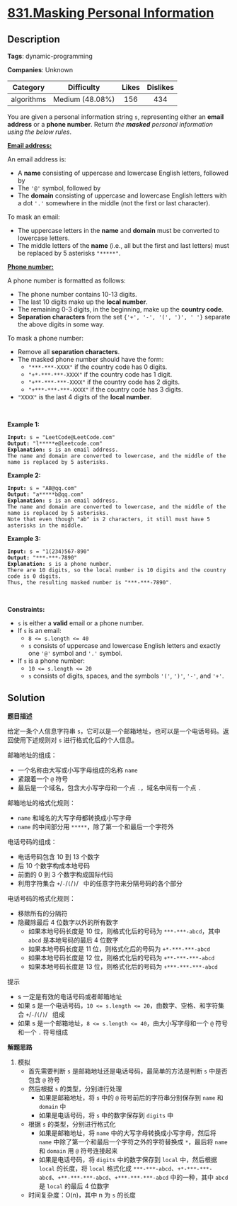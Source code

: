 # [831.Masking Personal Information](https://leetcode.com/problems/masking-personal-information/description/)

## Description

**Tags**: dynamic-programming

**Companies**: Unknown

|  Category  |   Difficulty    | Likes | Dislikes |
| :--------: | :-------------: | :---: | :------: |
| algorithms | Medium (48.08%) |  156  |   434    |

<p>You are given a personal information string <code>s</code>, representing either an <strong>email address</strong> or a <strong>phone number</strong>. Return <em>the <strong>masked</strong> personal information using the below rules</em>.</p>
<p><u><strong>Email address:</strong></u></p>
<p>An email address is:</p>
<ul>
  <li>A <strong>name</strong> consisting of uppercase and lowercase English letters, followed by</li>
  <li>The <code>&#39;@&#39;</code> symbol, followed by</li>
  <li>The <strong>domain</strong> consisting of uppercase and lowercase English letters with a dot <code>&#39;.&#39;</code> somewhere in the middle (not the first or last character).</li>
</ul>
<p>To mask an email:</p>
<ul>
  <li>The uppercase letters in the <strong>name</strong> and <strong>domain</strong> must be converted to lowercase letters.</li>
  <li>The middle letters of the <strong>name</strong> (i.e., all but the first and last letters) must be replaced by 5 asterisks <code>&quot;*****&quot;</code>.</li>
</ul>
<p><u><strong>Phone number:</strong></u></p>
<p>A phone number is formatted as follows:</p>
<ul>
  <li>The phone number contains 10-13 digits.</li>
  <li>The last 10 digits make up the <strong>local number</strong>.</li>
  <li>The remaining 0-3 digits, in the beginning, make up the <strong>country code</strong>.</li>
  <li><strong>Separation characters</strong> from the set <code>{&#39;+&#39;, &#39;-&#39;, &#39;(&#39;, &#39;)&#39;, &#39; &#39;}</code> separate the above digits in some way.</li>
</ul>
<p>To mask a phone number:</p>
<ul>
  <li>Remove all <strong>separation characters</strong>.</li>
  <li>The masked phone number should have the form:
  <ul>
    <li><code>&quot;***-***-XXXX&quot;</code> if the country code has 0 digits.</li>
    <li><code>&quot;+*-***-***-XXXX&quot;</code> if the country code has 1 digit.</li>
    <li><code>&quot;+**-***-***-XXXX&quot;</code> if the country code has 2 digits.</li>
    <li><code>&quot;+***-***-***-XXXX&quot;</code> if the country code has 3 digits.</li>
  </ul>
  </li>
  <li><code>&quot;XXXX&quot;</code> is the last 4 digits of the <strong>local number</strong>.</li>
</ul>
<p>&nbsp;</p>
<p><strong class="example">Example 1:</strong></p>
<pre><code><strong>Input:</strong> s = &quot;LeetCode@LeetCode.com&quot;
<strong>Output:</strong> &quot;l*****e@leetcode.com&quot;
<strong>Explanation:</strong> s is an email address.
The name and domain are converted to lowercase, and the middle of the name is replaced by 5 asterisks.</code></pre>
<p><strong class="example">Example 2:</strong></p>
<pre><code><strong>Input:</strong> s = &quot;AB@qq.com&quot;
<strong>Output:</strong> &quot;a*****b@qq.com&quot;
<strong>Explanation:</strong> s is an email address.
The name and domain are converted to lowercase, and the middle of the name is replaced by 5 asterisks.
Note that even though &quot;ab&quot; is 2 characters, it still must have 5 asterisks in the middle.</code></pre>
<p><strong class="example">Example 3:</strong></p>
<pre><code><strong>Input:</strong> s = &quot;1(234)567-890&quot;
<strong>Output:</strong> &quot;***-***-7890&quot;
<strong>Explanation:</strong> s is a phone number.
There are 10 digits, so the local number is 10 digits and the country code is 0 digits.
Thus, the resulting masked number is &quot;***-***-7890&quot;.</code></pre>
<p>&nbsp;</p>
<p><strong>Constraints:</strong></p>
<ul>
  <li><code>s</code> is either a <strong>valid</strong> email or a phone number.</li>
  <li>If <code>s</code> is an email:
  <ul>
    <li><code>8 &lt;= s.length &lt;= 40</code></li>
    <li><code>s</code> consists of uppercase and lowercase English letters and exactly one <code>&#39;@&#39;</code> symbol and <code>&#39;.&#39;</code> symbol.</li>
  </ul>
  </li>
  <li>If <code>s</code> is a phone number:
  <ul>
    <li><code>10 &lt;= s.length &lt;= 20</code></li>
    <li><code>s</code> consists of digits, spaces, and the symbols <code>&#39;(&#39;</code>, <code>&#39;)&#39;</code>, <code>&#39;-&#39;</code>, and <code>&#39;+&#39;</code>.</li>
  </ul>
  </li>
</ul>

## Solution

**题目描述**

给定一条个人信息字符串 `s`，它可以是一个邮箱地址，也可以是一个电话号码。返回使用下述规则对 `s` 进行格式化后的个人信息。

邮箱地址的组成：

- 一个名称由大写或小写字母组成的名称 `name`
- 紧跟着一个 `@` 符号
- 最后是一个域名，包含大小写字母和一个点 `.`，域名中间有一个点 `.`

邮箱地址的格式化规则：

- `name` 和域名的大写字母都转换成小写字母
- `name` 的中间部分用 `*****`，除了第一个和最后一个字符外

电话号码的组成：

- 电话号码包含 10 到 13 个数字
- 后 10 个数字构成本地号码
- 前面的 0 到 3 个数字构成国际代码
- 利用字符集合 `+`/`-`/`(`/`)`/` ` 中的任意字符来分隔号码的各个部分

电话号码的格式化规则：

- 移除所有的分隔符
- 隐藏除最后 4 位数字以外的所有数字
  - 如果本地号码长度是 10 位，则格式化后的号码为 `***-***-abcd`，其中 `abcd` 是本地号码的最后 4 位数字
  - 如果本地号码长度是 11 位，则格式化后的号码为 `+*-***-***-abcd`
  - 如果本地号码长度是 12 位，则格式化后的号码为 `+**-***-***-abcd`
  - 如果本地号码长度是 13 位，则格式化后的号码为 `+***-***-***-abcd`

提示

- s 一定是有效的电话号码或者邮箱地址
- 如果 s 是一个电话号码，`10 <= s.length <= 20`，由数字、空格、和字符集合 `+`/`-`/`(`/`)`/` ` 组成
- 如果 s 是一个邮箱地址，`8 <= s.length <= 40`，由大小写字母和一个 `@` 符号和一个 `.` 符号组成

**解题思路**

1. 模拟
   - 首先需要判断 `s` 是邮箱地址还是电话号码，最简单的方法是判断 `s` 中是否包含 `@` 符号
   - 然后根据 `s` 的类型，分别进行处理
     - 如果是邮箱地址，将 `s` 中的 `@` 符号前后的字符串分别保存到 `name` 和 `domain` 中
     - 如果是电话号码，将 `s` 中的数字保存到 `digits` 中
   - 根据 `s` 的类型，分别进行格式化
     - 如果是邮箱地址，将 `name` 中的大写字母转换成小写字母，然后将 `name` 中除了第一个和最后一个字符之外的字符替换成 `*`，最后将 `name` 和 `domain` 用 `@` 符号连接起来
     - 如果是电话号码，将 `digits` 中的数字保存到 `local` 中，然后根据 `local` 的长度，将 `local` 格式化成 `***-***-abcd`、`+*-***-***-abcd`、`+**-***-***-abcd`、`+***-***-***-abcd` 中的一种，其中 `abcd` 是 `local` 的最后 4 位数字
   - 时间复杂度：O(n)，其中 n 为 `s` 的长度
